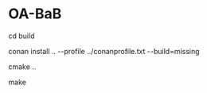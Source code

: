 # OA-BaB

cd build

conan install .. --profile ../conanprofile.txt --build=missing

cmake ..

make

